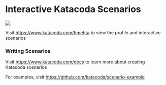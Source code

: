# Interactive Katacoda Scenarios

[![](http://shields.katacoda.com/katacoda/hmehta/count.svg)](https://www.katacoda.com/hmehta "Get your profile on Katacoda.com")

Visit https://www.katacoda.com/hmehta to view the profile and interactive scenarios

### Writing Scenarios
Visit https://www.katacoda.com/docs to learn more about creating Katacoda scenarios

For examples, visit https://github.com/katacoda/scenario-example
